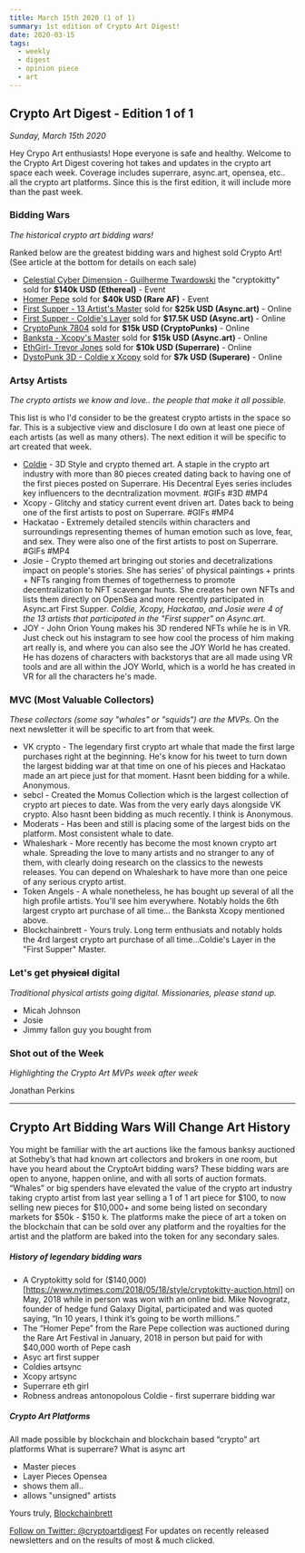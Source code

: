 ```yaml
---
title: March 15th 2020 (1 of 1)
summary: 1st edition of Crypto Art Digest!
date: 2020-03-15
tags:
  - weekly
  - digest
  - opinion piece
  - art
---
```


## Crypto Art Digest - Edition 1 of 1
 *Sunday, March 15th 2020*

Hey Crypo Art enthusiasts! Hope everyone is safe and healthy.
Welcome to the Crypto Art Digest covering hot takes and updates
in the crypto art space each week. Coverage includes superrare, 
async.art, opensea, etc.. all the crypto art platforms. Since 
this is the first edition, it will include more than the past week.

### Bidding Wars 
*The historical crypto art bidding wars!*

Ranked below are the greatest bidding wars and highest sold Crypto Art!
(See article at the bottom for details on each sale)

* [Celestial Cyber Dimension - Guilherme Twardowski](https://www.nytimes.com/2018/05/18/style/cryptokitty-auction.html) the "cryptokitty" sold for **$140k USD (Ethereal)** - Event
* [Homer Pepe](https://mashable.com/2018/01/25/homer-pepe-rare-digital-art-auction/) sold for **$40k USD (Rare AF)** - Event
* [First Supper - 13 Artist's Master](https://twitter.com/AsyncArt/status/1233482051548065793) sold for **$25k USD (Async.art)** - Online 
* [First Supper - Coldie's Layer](https://twitter.com/web3brett/status/1234240533045956613) sold for **$17.5K USD (Async.art)** - Online
* [CryptoPunk 7804](https://www.larvalabs.com/cryptopunks/details/7804) sold for **$15k USD (CryptoPunks)** - Online 
* [Banksta - Xcopy's Master](https://async.art/art/master/0x6c424c25e9f1fff9642cb5b7750b0db7312c29ad-28) sold for **$15k USD (Async.art)** - Online
* [EthGirl- Trevor Jones](https://news.bitstarz.com/ethgirl-nft-artwork-sells-for-record-72-1-eth) sold for **$10k USD (Superrare)** - Online
* [DystoPunk 3D - Coldie x Xcopy]() sold for **$7k USD (Superare)** - Online

### Artsy Artists
*The crypto artists we know and love.. the people that make it
all possible.*

This list is who I'd consider to be the greatest crypto artists in 
the space so far. This is a subjective view and disclosure I do own
at least one piece of each artists (as well as many others). The next 
edition it will be specific to art created that week.

* [Coldie](https://twitter.com/Coldie) - 3D Style and crypto themed art. A staple in the crypto
art industry with more than 80 pieces created dating back to having 
one of the first pieces posted on Superrare. His Decentral Eyes series
includes key influencers to the decntralization movment. #GIFs #3D #MP4
* Xcopy - Glitchy and staticy current event driven art. Dates back to 
being one of the first artists to post on Superrare. #GIFs #MP4
* Hackatao - Extremely detailed stencils within characters and
surroundings representing themes of human emotion such as love, 
fear, and sex. They were also one of the first artists to post on 
Superrare. #GIFs #MP4
* Josie - Crypto themed art bringing out stories and decetralizations
impact on people's stories. She has series' of physical paintings +
prints + NFTs ranging from themes of togetherness to promote decentralization
to NFT scavengar hunts. She creates her own NFTs and lists them directly
on OpenSea and more recently participated in Async.art First Supper.
*Coldie, Xcopy, Hackatao, and Josie were 4 of the 13 artists that 
participated in the "First supper" on Async.art.*
* JOY - John Orion Young makes his 3D rendered NFTs while he is in VR.
Just check out his instagram to see how cool the process of him making 
art really is, and where you can also see the JOY World he has created. 
He has dozens of characters with backstorys that are all made using VR 
tools and are all within the JOY World, which is a world he has created 
in VR for all the characters he's made. 


### MVC (Most Valuable Collectors)
*These collectors (some say "whales" or "squids") are the MVPs.*
On the next newsletter it will be specific to art from that week.

* VK crypto - The legendary first crypto art whale that made the first
large purchases right at the beginning. He's know for his tweet to turn 
down the largest bidding war at that time on one of his pieces and Hackatao
made an art piece just for that moment. Hasnt been bidding for a while. 
Anonymous.
* sebcl - Created the Momus Collection which is the largest collection of 
crypto art pieces to date. Was from the very early days alongside VK crypto.
Also hasnt been bidding as much recently. I think is Anonymous.
* Moderats - Has been and still is placing some of the largest bids on the 
platform. Most consistent whale to date.
* Whaleshark - More recently has become the most known crypto art whale.
Spreading the love to many artists and no stranger to any of them, with 
clearly doing research on the classics to the newests releases. You can
depend on Whaleshark to have more than one peice of any serious crypto artist.
* Token Angels - A whale nonetheless, he has bought up several of all the
high profile artists. You'll see him everywhere. Notably holds the 6th
largest crypto art purchase of all time... the Banksta Xcopy mentioned above.
* Blockchainbrett - Yours truly. Long term enthusiats and notably holds the
4rd largest crypto art purchase of all time...Coldie's Layer in the
"First Supper" Master.

### Let's get ~~physical~~ digital
*Traditional physical artists going digital. Missionaries, please
stand up.*

* Micah Johnson
* Josie
* Jimmy fallon guy you bought from

### Shot out of the Week
*Highlighting the Crypto Art MVPs week after week*

Jonathan Perkins

-----------------------------------------------------------

## Crypto Art Bidding Wars Will Change Art History 

You might be familiar with the art auctions like the famous banksy
auctioned at Sotheby’s that had known art collectors and brokers 
in one room, but have you heard about the CryptoArt bidding wars? 
These bidding wars are open to anyone, happen online, and with all 
sorts of auction formats. “Whales” or big spenders have elevated 
the value of  the crypto art industry taking crypto artist from 
last year selling a 1 of 1 art piece for $100, to now selling new 
pieces for $10,000+ and some being listed on secondary markets for 
$50k - $150 k. The platforms make the piece of art a token on the 
blockchain that can be sold over any platform and the royalties for 
the artist and the platform are baked into the token for any 
secondary sales.

##### History of legendary bidding wars
* A Cryptokitty sold for ($140,000)[https://www.nytimes.com/2018/05/18/style/cryptokitty-auction.html] on May, 2018 while in person was won with an online bid. Mike Novogratz, founder of hedge fund Galaxy Digital, participated and was quoted saying, “In 10 years, I think it’s going to be worth millions.”
* The “Homer Pepe” from the Rare Pepe collection was auctioned during the Rare Art Festival in January, 2018 in person but paid for with $40,000 worth of Pepe cash 
* Asyc art first supper 
* Coldies artsync
* Xcopy artsync
* Superrare eth girl
* Robness andreas antonopolous Coldie - first superrare bidding war

##### Crypto Art Platforms
All made possible by blockchain and blockchain based “crypto” art platforms
What is superrare?
What is async art 
- Master pieces
- Layer Pieces
Opensea 
- shows them all.. 
- allows "unsigned" artists




Yours truly,
[Blockchainbrett](https://twitter.com/web3brett)

<a class="twitter-follow-button"
  href="https://twitter.com/cryptoartdigest">
Follow on Twitter: @cryptoartdigest</a>
For updates on recently released newsletters
and on the results of most & much clicked.